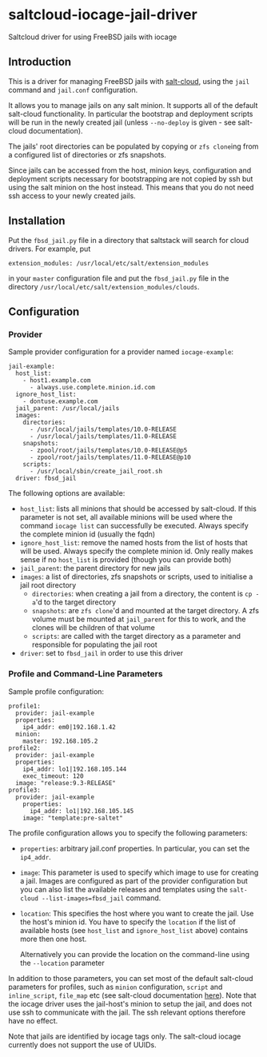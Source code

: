 # saltcloud-iocage-jail-driver
Saltcloud driver for using FreeBSD jails with iocage

## Introduction

This is a driver for managing FreeBSD jails with
[salt-cloud](https://docs.saltstack.com/en/latest/topics/cloud/index.html),
using the `jail` command and `jail.conf` configuration.

It allows you to manage jails on any salt minion. It supports all of the
default salt-cloud functionality. In particular the bootstrap and deployment
scripts will be run in the newly created jail (unless `--no-deploy` is given -
see salt-cloud documentation).

The jails' root directories can be populated by copying or `zfs clone`ing from
a configured list of directories or zfs snapshots. 

Since jails can be accessed from the host, minion keys, configuration and
deployment scripts necessary for bootstrapping are not copied by ssh but using
the salt minion on the host instead. This means that you do not need ssh access
to your newly created jails.


## Installation

Put the `fbsd_jail.py` file in a directory that saltstack will search for cloud drivers. For example, put

    extension_modules: /usr/local/etc/salt/extension_modules

in your `master` configuration file and put the `fbsd_jail.py` file in the directory `/usr/local/etc/salt/extension_modules/clouds`.



## Configuration

### Provider

Sample provider configuration for a provider named `iocage-example`:

    jail-example:
      host_list:
        - host1.example.com
	      - always.use.complete.minion.id.com
      ignore_host_list:
        - dontuse.example.com
      jail_parent: /usr/local/jails
      images:
        directories:
          - /usr/local/jails/templates/10.0-RELEASE
          - /usr/local/jails/templates/11.0-RELEASE
        snapshots:
          - zpool/root/jails/templates/10.0-RELEASE@p5
          - zpool/root/jails/templates/11.0-RELEASE@p10
        scripts:
          - /usr/local/sbin/create_jail_root.sh
      driver: fbsd_jail

The following options are available:
 * `host_list`: lists all minions that should be accessed by salt-cloud. If
   this parameter is not set, all available minions will be used where the
   command `iocage list` can successfully be executed. Always specify the
   complete minion id (usually the fqdn)
 * `ignore_host_list`: remove the named hosts from the list of hosts that will
   be used. Always specify the complete minion id. Only really makes sense if
   no `host_list` is provided (though you can provide both)
 * `jail_parent`: the parent directory for new jails
 * `images`: a list of directories, zfs snapshots or scripts, used to initialise a jail root directory
    * `directories`: when creating a jail from a directory, the content is `cp -a`'d to the target directory
    * `snapshots`:  are `zfs clone`'d and mounted at the target directory. A
      zfs volume must be mounted at `jail_parent` for this to work, and the
      clones will be children of that volume
    * `scripts`: are called with the target directory as a parameter and responsible for populating the jail root
 * `driver`: set to `fbsd_jail` in order to use this driver

### Profile and Command-Line Parameters

Sample profile configuration:

    profile1:
      provider: jail-example
      properties:
        ip4_addr: em0|192.168.1.42
      minion:
        master: 192.168.105.2
    profile2:
      provider: jail-example
      properties:
        ip4_addr: lo1|192.168.105.144
        exec_timeout: 120
      image: "release:9.3-RELEASE"
    profile3:
      provider: jail-example
        properties:
          ip4_addr: lo1|192.168.105.145
        image: "template:pre-saltet"

The profile configuration allows you to specify the following parameters:

 * `properties`: arbitrary jail.conf properties. In particular, you can set the
   `ip4_addr`.
 
 * `image`: This parameter is used to specify which image to use for creating a
   jail. Images are configured as part of the provider configuration but you
   can also list the available releases and templates using the `salt-cloud
   --list-images=fbsd_jail` command.

 * `location`: This specifies the host where you want to create the jail. Use
   the host's minion id.
   You have to specify the `location` if the list of available hosts (see
   `host_list` and `ignore_host_list` above) contains more then one host.

   Alternatively you can provide the location on the command-line using the
   `--location` parameter

In addition to those parameters, you can set most of the default salt-cloud
parameters for profiles, such as `minion` configuration, `script` and
`inline_script`, `file_map` etc (see salt-cloud documentation
[here](https://docs.saltstack.com/en/latest/topics/cloud/misc.html)).  Note
that the iocage driver uses the jail-host's minion to setup the jail, and does
not use ssh to communicate with the jail. The ssh relevant options therefore
have no effect.


Note that jails are identified by iocage tags only. The salt-cloud iocage
currently does not support the use of UUIDs.


